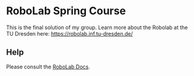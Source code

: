 # RoboLab Spring Course

This is the final solution of my group. Learn more about the Robolab at the TU Dresden here: https://robolab.inf.tu-dresden.de/

## Help

Please consult the [RoboLab Docs](https://robolab.inf.tu-dresden.de/inf).

